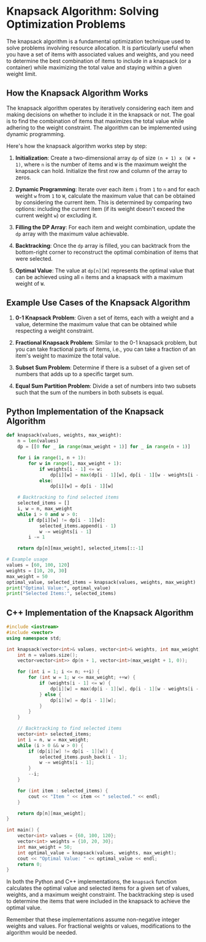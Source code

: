 # Knapsack Algorithm: Solving Optimization Problems

The knapsack algorithm is a fundamental optimization technique used to solve problems involving resource allocation. It is particularly useful when you have a set of items with associated values and weights, and you need to determine the best combination of items to include in a knapsack (or a container) while maximizing the total value and staying within a given weight limit.

## How the Knapsack Algorithm Works

The knapsack algorithm operates by iteratively considering each item and making decisions on whether to include it in the knapsack or not. The goal is to find the combination of items that maximizes the total value while adhering to the weight constraint. The algorithm can be implemented using dynamic programming.

Here's how the knapsack algorithm works step by step:

1. **Initialization**: Create a two-dimensional array `dp` of size `(n + 1) x (W + 1)`, where `n` is the number of items and `W` is the maximum weight the knapsack can hold. Initialize the first row and column of the array to zeros.

2. **Dynamic Programming**: Iterate over each item `i` from `1` to `n` and for each weight `w` from `1` to `W`, calculate the maximum value that can be obtained by considering the current item. This is determined by comparing two options: including the current item (if its weight doesn't exceed the current weight `w`) or excluding it.

3. **Filling the DP Array**: For each item and weight combination, update the `dp` array with the maximum value achievable.

4. **Backtracking**: Once the `dp` array is filled, you can backtrack from the bottom-right corner to reconstruct the optimal combination of items that were selected.

5. **Optimal Value**: The value at `dp[n][W]` represents the optimal value that can be achieved using all `n` items and a knapsack with a maximum weight of `W`.

## Example Use Cases of the Knapsack Algorithm

1. **0-1 Knapsack Problem**: Given a set of items, each with a weight and a value, determine the maximum value that can be obtained while respecting a weight constraint.

2. **Fractional Knapsack Problem**: Similar to the 0-1 knapsack problem, but you can take fractional parts of items, i.e., you can take a fraction of an item's weight to maximize the total value.

3. **Subset Sum Problem**: Determine if there is a subset of a given set of numbers that adds up to a specific target sum.

4. **Equal Sum Partition Problem**: Divide a set of numbers into two subsets such that the sum of the numbers in both subsets is equal.

## Python Implementation of the Knapsack Algorithm

```python
def knapsack(values, weights, max_weight):
    n = len(values)
    dp = [[0 for _ in range(max_weight + 1)] for _ in range(n + 1)]

    for i in range(1, n + 1):
        for w in range(1, max_weight + 1):
            if weights[i - 1] <= w:
                dp[i][w] = max(dp[i - 1][w], dp[i - 1][w - weights[i - 1]] + values[i - 1])
            else:
                dp[i][w] = dp[i - 1][w]

    # Backtracking to find selected items
    selected_items = []
    i, w = n, max_weight
    while i > 0 and w > 0:
        if dp[i][w] != dp[i - 1][w]:
            selected_items.append(i - 1)
            w -= weights[i - 1]
        i -= 1

    return dp[n][max_weight], selected_items[::-1]

# Example usage
values = [60, 100, 120]
weights = [10, 20, 30]
max_weight = 50
optimal_value, selected_items = knapsack(values, weights, max_weight)
print("Optimal Value:", optimal_value)
print("Selected Items:", selected_items)
```

## C++ Implementation of the Knapsack Algorithm

```cpp
#include <iostream>
#include <vector>
using namespace std;

int knapsack(vector<int>& values, vector<int>& weights, int max_weight) {
    int n = values.size();
    vector<vector<int>> dp(n + 1, vector<int>(max_weight + 1, 0));

    for (int i = 1; i <= n; ++i) {
        for (int w = 1; w <= max_weight; ++w) {
            if (weights[i - 1] <= w) {
                dp[i][w] = max(dp[i - 1][w], dp[i - 1][w - weights[i - 1]] + values[i - 1]);
            } else {
                dp[i][w] = dp[i - 1][w];
            }
        }
    }

    // Backtracking to find selected items
    vector<int> selected_items;
    int i = n, w = max_weight;
    while (i > 0 && w > 0) {
        if (dp[i][w] != dp[i - 1][w]) {
            selected_items.push_back(i - 1);
            w -= weights[i - 1];
        }
        --i;
    }

    for (int item : selected_items) {
        cout << "Item " << item << " selected." << endl;
    }

    return dp[n][max_weight];
}

int main() {
    vector<int> values = {60, 100, 120};
    vector<int> weights = {10, 20, 30};
    int max_weight = 50;
    int optimal_value = knapsack(values, weights, max_weight);
    cout << "Optimal Value: " << optimal_value << endl;
    return 0;
}
```

In both the Python and C++ implementations, the `knapsack` function calculates the optimal value and selected items for a given set of values, weights, and a maximum weight constraint. The backtracking step is used to determine the items that were included in the knapsack to achieve the optimal value.

Remember that these implementations assume non-negative integer weights and values. For fractional weights or values, modifications to the algorithm would be needed.
